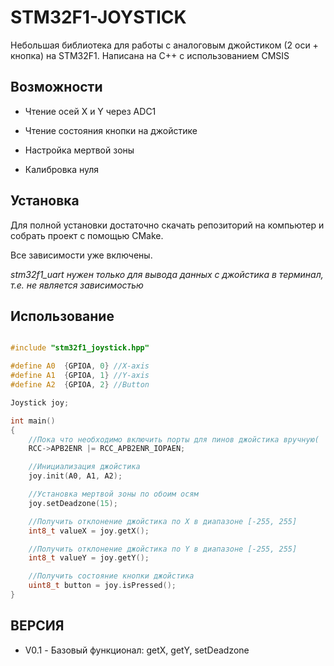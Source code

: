 # STM32F1-JOYSTICK

Небольшая библиотека для работы с аналоговым джойстиком (2 оси + кнопка) на STM32F1.
Написана на C++ с использованием CMSIS

## Возможности

- Чтение осей X и Y через ADC1

- Чтение состояния кнопки на джойстике

- Настройка мертвой зоны

- Калибровка нуля

## Установка

Для полной установки достаточно скачать репозиторий на компьютер и собрать проект с помощью CMake.

Все зависимости уже включены. 

*stm32f1_uart нужен только для вывода данных с джойстика в терминал, т.е. не является зависимостью*

## Использование 

```cpp

#include "stm32f1_joystick.hpp"

#define A0  {GPIOA, 0} //X-axis
#define A1  {GPIOA, 1} //Y-axis
#define A2  {GPIOA, 2} //Button

Joystick joy;

int main()
{
    //Пока что необходимо включить порты для пинов джойстика вручную(
    RCC->APB2ENR |= RCC_APB2ENR_IOPAEN;

    //Инициализация джойстика
    joy.init(A0, A1, A2);

    //Установка мертвой зоны по обоим осям
    joy.setDeadzone(15);

    //Получить отклонение джойстика по X в диапазоне [-255, 255]
    int8_t valueX = joy.getX();

    //Получить отклонение джойстика по Y в диапазоне [-255, 255]
    int8_t valueY = joy.getY();

    //Получить состояние кнопки джойстика
    uint8_t button = joy.isPressed();
}

```

## ВЕРСИЯ

- V0.1 - Базовый функционал: getX, getY, setDeadzone
